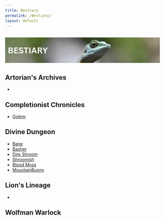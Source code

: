 ```yaml
---
title: Bestiary
permalink: /Bestiary/
layout: default
---
```

![bestiary](images/banners/bestiary.png)
---


## Artorian's Archives
- 

## Completionist Chronicles
- [Golem](_Bestiary/Golem.md)

## Divine Dungeon
- [Bane](_Bestiary/DireShroom.md)
- [Basher](_Bestiary/Basher.md)
- [Dire Shroom](_Bestiary/DireShroom.md)
- [Shroomish](_Bestiary/Shroomish.md)
- [Blood Moss](_Bestiary/BloodMoss.md)
- [MountainBunny](_Bestiary/MountainBunny.md)

## Lion's Lineage
- 

## Wolfman Warlock